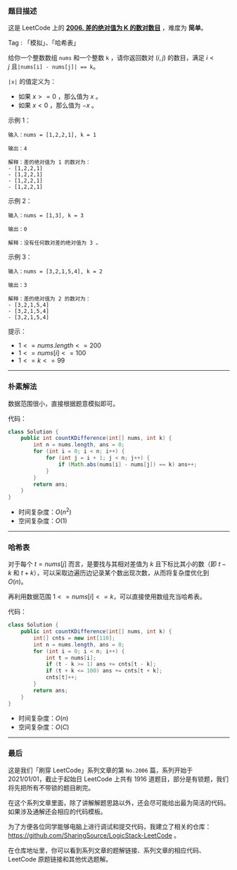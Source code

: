 ### 题目描述

这是 LeetCode 上的 **[2006. 差的绝对值为 K 的数对数目](https://leetcode-cn.com/problems/count-number-of-pairs-with-absolute-difference-k/solution/gong-shui-san-xie-jian-dan-mo-ni-ti-by-a-1jel/)** ，难度为 **简单**。

Tag : 「模拟」、「哈希表」



给你一个整数数组 `nums` 和一个整数 `k` ，请你返回数对 $(i, j)$ 的数目，满足 $i < j$ 且`|nums[i] - nums[j]| == k`。

`|x|` 的值定义为：

* 如果 $x >= 0$ ，那么值为 $x$ 。
* 如果 $x < 0$ ，那么值为 $-x$ 。

示例 1：
```
输入：nums = [1,2,2,1], k = 1

输出：4

解释：差的绝对值为 1 的数对为：
- [1,2,2,1]
- [1,2,2,1]
- [1,2,2,1]
- [1,2,2,1]
```
示例 2：
```
输入：nums = [1,3], k = 3

输出：0

解释：没有任何数对差的绝对值为 3 。
```
示例 3：
```
输入：nums = [3,2,1,5,4], k = 2

输出：3

解释：差的绝对值为 2 的数对为：
- [3,2,1,5,4]
- [3,2,1,5,4]
- [3,2,1,5,4]
```

提示：
* $1 <= nums.length <= 200$
* $1 <= nums[i] <= 100$
* $1 <= k <= 99$

---

### 朴素解法

数据范围很小，直接根据题意模拟即可。

代码：
```Java
class Solution {
    public int countKDifference(int[] nums, int k) {
        int n = nums.length, ans = 0;
        for (int i = 0; i < n; i++) {
            for (int j = i + 1; j < n; j++) {
                if (Math.abs(nums[i] - nums[j]) == k) ans++;
            }
        }
        return ans;
    }
}
```
* 时间复杂度：$O(n^2)$
* 空间复杂度：$O(1)$

---

### 哈希表

对于每个 $t = nums[j]$ 而言，是要找与其相对差值为 $k$ 且下标比其小的数（即 $t - k$ 和 $t + k$），可以采取边遍历边记录某个数出现次数，从而将复杂度优化到 $O(n)$。

再利用数据范围 $1 <= nums[i] <= k$，可以直接使用数组充当哈希表。

代码：
```Java
class Solution {
    public int countKDifference(int[] nums, int k) {
        int[] cnts = new int[110];
        int n = nums.length, ans = 0;
        for (int i = 0; i < n; i++) {
            int t = nums[i];
            if (t - k >= 1) ans += cnts[t - k];
            if (t + k <= 100) ans += cnts[t + k];
            cnts[t]++;
        }
        return ans;
    }
}
```
* 时间复杂度：$O(n)$
* 空间复杂度：$O(C)$

---

### 最后

这是我们「刷穿 LeetCode」系列文章的第 `No.2006` 篇，系列开始于 2021/01/01，截止于起始日 LeetCode 上共有 1916 道题目，部分是有锁题，我们将先把所有不带锁的题目刷完。

在这个系列文章里面，除了讲解解题思路以外，还会尽可能给出最为简洁的代码。如果涉及通解还会相应的代码模板。

为了方便各位同学能够电脑上进行调试和提交代码，我建立了相关的仓库：https://github.com/SharingSource/LogicStack-LeetCode 。

在仓库地址里，你可以看到系列文章的题解链接、系列文章的相应代码、LeetCode 原题链接和其他优选题解。

